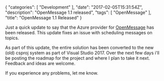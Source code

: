{
   "categories": [ "Development" ],
   "date": "2017-02-05T15:31:54Z",
   "description": "OpenMessage 1.1 released",
   "tags": [ "OpenMessage" ],
   "title": "OpenMessage 1.1 Released"
}

Just a quick update to say that the Azure provider for [OpenMessage](https://github.com/Im5tu/OpenMessage) has been released. This update fixes an issue with scheduling messages on topics.

<!--more-->

As part of this update, the entire solution has been converted to the new (old) csproj system as part of Visual Studio 2017. Over the next few days i'll be posting the roadmap for the project and where I plan to take it next. Feedback and ideas are welcome.

If you experience any problems, let me know.